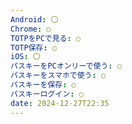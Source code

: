 ```yaml
---
Android: 〇
Chrome: ○
TOTPをPCで見る: ○
TOTP保存: ○
iOS: 〇
パスキーをPCオンリーで使う: ○
パスキーをスマホで使う: ○
パスキーを保存: ○
パスキーログイン: ○
date: 2024-12-27T22:35
---
```

